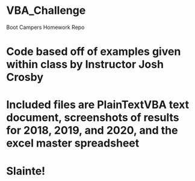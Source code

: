 # VBA_Challenge
Boot Campers Homework Repo

# Code based off of examples given within class by Instructor Josh Crosby

# Included files are PlainTextVBA text document, screenshots of results for 2018, 2019, and 2020, and the excel master spreadsheet

# Slainte!
